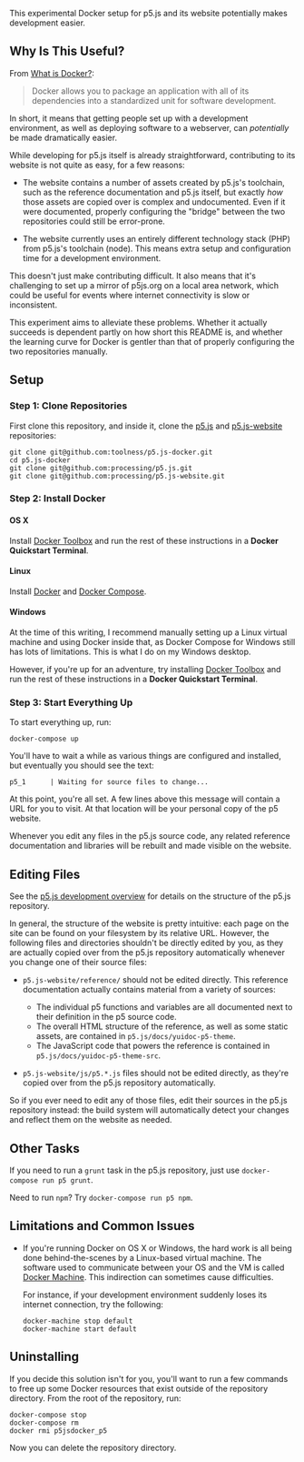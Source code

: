 This experimental Docker setup for p5.js and its website potentially
makes development easier.

## Why Is This Useful?

From [What is Docker?][]:

> Docker allows you to package an application with all of its
> dependencies into a standardized unit for software development.

In short, it means that getting people set up with a development
environment, as well as deploying software to a webserver, can
*potentially* be made dramatically easier.

While developing for p5.js itself is already straightforward, contributing
to its website is not quite as easy, for a few reasons:

* The website contains a number of assets created by p5.js's toolchain,
  such as the reference documentation and p5.js itself, but exactly
  *how* those assets are copied over is complex and undocumented. Even
  if it were documented, properly configuring the "bridge" between the
  two repositories could still be error-prone.

* The website currently uses an entirely different technology stack (PHP)
  from p5.js's toolchain (node). This means extra setup and configuration
  time for a development environment.

This doesn't just make contributing difficult. It also means that it's
challenging to set up a mirror of p5js.org on a local area network,
which could be useful for events where internet connectivity is slow or
inconsistent.

This experiment aims to alleviate these problems. Whether it actually
succeeds is dependent partly on how short this README is, and whether
the learning curve for Docker is gentler than that of properly
configuring the two repositories manually.

## Setup

### Step 1: Clone Repositories

First clone this repository, and inside it, 
clone the [p5.js][] and [p5.js-website][] repositories:

```
git clone git@github.com:toolness/p5.js-docker.git
cd p5.js-docker
git clone git@github.com:processing/p5.js.git
git clone git@github.com:processing/p5.js-website.git
```

### Step 2: Install Docker

#### OS X

Install [Docker Toolbox][docker-osx] and run the rest of these
instructions in a **Docker Quickstart Terminal**.

#### Linux

Install [Docker][docker-linux] and [Docker Compose][].

#### Windows

At the time of this writing, I recommend manually setting up
a Linux virtual machine and using Docker inside that, as
Docker Compose for Windows still has lots of limitations. This is
what I do on my Windows desktop.

However, if you're up for an adventure, try installing
[Docker Toolbox][docker-windows] and run the rest of these
instructions in a **Docker Quickstart Terminal**.

### Step 3: Start Everything Up

To start everything up, run:

```
docker-compose up
```

You'll have to wait a while as various things are configured and installed,
but eventually you should see the text:

```
p5_1      | Waiting for source files to change...
```

At this point, you're all set. A few lines above this message will contain
a URL for you to visit. At that location will be your personal copy
of the p5 website.

Whenever you edit any files in the p5.js source code, any related
reference documentation and libraries will be rebuilt and made visible
on the website.

## Editing Files

See the [p5.js development overview][p5-dev-overview] for details on
the structure of the p5.js repository.

In general, the structure of the website is pretty intuitive: each page
on the site can be found on your filesystem by its relative URL. However,
the following files and directories shouldn't be directly edited by
you, as they are actually copied over from the p5.js repository
automatically whenever you change one of their source files:

* `p5.js-website/reference/` should not be edited directly. This reference
  documentation actually contains material from a variety of sources:

  * The individual p5 functions and variables are all documented next
    to their definition in the p5 source code.
  * The overall HTML structure of the reference, as well as some
    static assets, are contained in `p5.js/docs/yuidoc-p5-theme`.
  * The JavaScript code that powers the reference is contained in
    `p5.js/docs/yuidoc-p5-theme-src`.

* `p5.js-website/js/p5.*.js` files should not be edited directly, as
  they're copied over from the p5.js repository automatically.

So if you ever need to edit any of those files, edit their sources in the
p5.js repository instead: the build system will automatically detect your
changes and reflect them on the website as needed.

## Other Tasks

If you need to run a `grunt` task in the p5.js repository, just use
`docker-compose run p5 grunt`.

Need to run `npm`? Try `docker-compose run p5 npm`.

## Limitations and Common Issues

* If you're running Docker on OS X or Windows, the hard work is all
  being done behind-the-scenes by a Linux-based virtual machine. The
  software used to communicate between your OS and the VM is called
  [Docker Machine][]. This indirection can sometimes cause
  difficulties.

  For instance, if your development environment suddenly loses its
  internet connection, try the following:

  ```
  docker-machine stop default
  docker-machine start default
  ```

## Uninstalling

If you decide this solution isn't for you, you'll want to run a few
commands to free up some Docker resources that exist outside of the
repository directory. From the root of the repository, run:

```
docker-compose stop
docker-compose rm
docker rmi p5jsdocker_p5
```

Now you can delete the repository directory.

<!-- Links -->

  [p5.js]: https://github.com/processing/p5.js
  [p5.js-website]: https://github.com/processing/p5.js-website
  [What is Docker?]: https://www.docker.com/what-docker
  [docker-linux]: https://docs.docker.com/linux/
  [Docker Compose]: https://docs.docker.com/compose/install/
  [docker-osx]: https://docs.docker.com/mac/step_one/
  [docker-windows]: https://docs.docker.com/windows/step_one/
  [Docker Machine]: https://docs.docker.com/machine/
  [p5-dev-overview]: https://github.com/processing/p5.js/wiki/Development#overview
